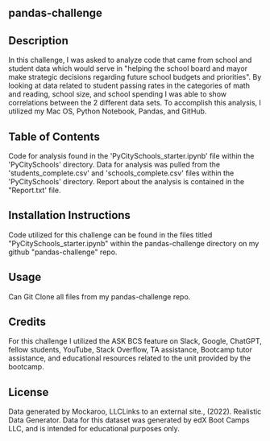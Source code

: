 ## pandas-challenge

## Description
In this challenge, I was asked to analyze code that came from school and student data which would serve in "helping the school board and mayor make strategic decisions regarding future school budgets and priorities". By looking at data related to student passing rates in the categories of math and reading, school size, and school spending I was able to show correlations between the 2 different data sets. To accomplish this analysis, I utilized my Mac OS, Python Notebook, Pandas, and GitHub. 

## Table of Contents
Code for analysis found in the 'PyCitySchools_starter.ipynb' file within the 'PyCitySchools' directory. Data for analysis was pulled from the 'students_complete.csv' and 'schools_complete.csv' files within the 'PyCitySchools' directory. Report about the analysis is contained in the "Report.txt' file.

## Installation Instructions
Code utilized for this challenge can be found in the files titled "PyCitySchools_starter.ipynb" within the pandas-challenge directory on my github "pandas-challenge" repo.

## Usage
Can Git Clone all files from my pandas-challenge repo.

## Credits
For this challenge I utilized the ASK BCS feature on Slack, Google, ChatGPT, fellow students, YouTube, Stack Overflow, TA assistance, Bootcamp tutor assistance, and educational resources related to the unit provided by the bootcamp.

## License
Data generated by Mockaroo, LLCLinks to an external site., (2022). Realistic Data Generator. Data for this dataset was generated by edX Boot Camps LLC, and is intended for educational purposes only.
